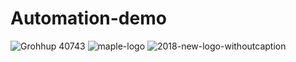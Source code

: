 # Automation-demo
![Grohhup 40743](https://user-images.githubusercontent.com/85288256/215187621-359dda1a-b6fe-4219-bd70-987a269914e5.png)
![maple-logo](https://user-images.githubusercontent.com/85288256/215188342-d720b582-f918-4726-8736-3859e06f9b08.png)
![2018-new-logo-withoutcaption](https://user-images.githubusercontent.com/85288256/215188374-51c25aa2-851c-4f8c-a5c4-096071862cbf.png)


